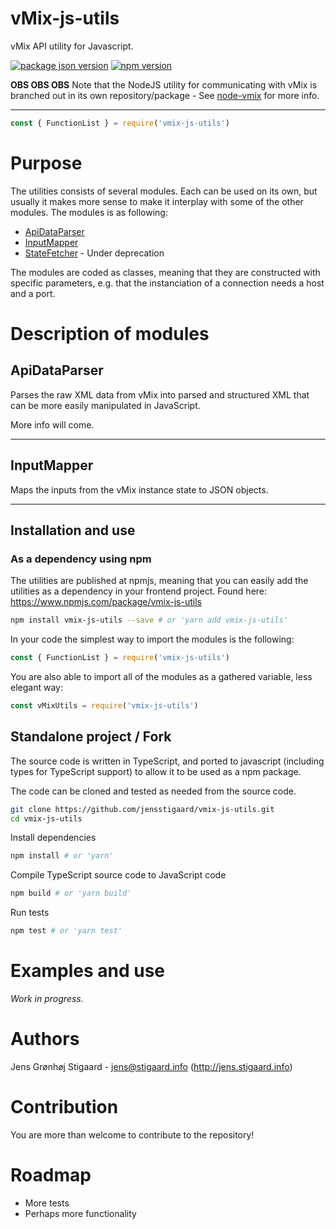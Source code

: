 # vMix-js-utils
vMix API utility for Javascript.

[![package json version](https://img.shields.io/github/package-json/v/jensstigaard/vmix-js-utils.svg)](https://www.github/jensstigaard/vmix-js-utils)
[![npm version](https://badge.fury.io/js/vmix-js-utils.svg)](https://www.npmjs.com/package/vmix-js-utils)

**OBS OBS OBS** Note that the NodeJS utility for communicating with vMix is branched out in its own repository/package - See [node-vmix](https://github.com/jensstigaard/node-vmix) for more info. 

---

```javascript
const { FunctionList } = require('vmix-js-utils')

```

# Purpose
The utilities consists of several modules. Each can be used on its own, but usually it makes more sense to make it interplay with some of the other modules.
The modules is as following:
 - [ApiDataParser](#apidataparser)
 - [InputMapper](#inputmapper)
 - [StateFetcher](#statefetcher) - Under deprecation

The modules are coded as classes, meaning that they are constructed with specific parameters, e.g. that the instanciation of a connection needs a host and a port. 

# Description of modules

## ApiDataParser
Parses the raw XML data from vMix into parsed and structured XML that can be more easily manipulated in JavaScript.

More info will come.

---

## InputMapper
Maps the inputs from the vMix instance state to JSON objects.

---


## Installation and use
### As a dependency using npm
The utilities are published at npmjs, meaning that you can easily add the utilities as a dependency in your frontend project.
Found here: https://www.npmjs.com/package/vmix-js-utils
```sh
npm install vmix-js-utils --save # or 'yarn add vmix-js-utils'
```

In your code the simplest way to import the modules is the following:

```javascript
const { FunctionList } = require('vmix-js-utils')

```

You are also able to import all of the modules as a gathered variable, less elegant way:

```javascript
const vMixUtils = require('vmix-js-utils')


```


## Standalone project / Fork
The source code is written in TypeScript, and ported to javascript (including types for TypeScript support) to allow it to be used as a npm package.

The code can be cloned and tested as needed from the source code.

```sh
git clone https://github.com/jensstigaard/vmix-js-utils.git
cd vmix-js-utils
```
Install dependencies
```sh
npm install # or 'yarn'
```
Compile TypeScript source code to JavaScript code
```sh
npm build # or 'yarn build'
```
Run tests
```sh
npm test # or 'yarn test'
```


# Examples and use
*Work in progress.*


# Authors
Jens Grønhøj Stigaard - <jens@stigaard.info> (http://jens.stigaard.info)


# Contribution
You are more than welcome to contribute to the repository!


# Roadmap
 - More tests
 - Perhaps more functionality

